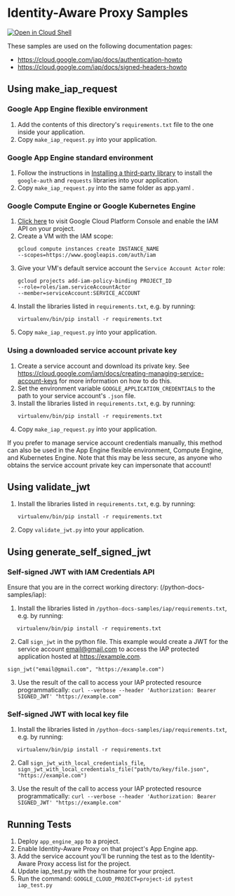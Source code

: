 # Identity-Aware Proxy Samples

[![Open in Cloud Shell][shell_img]][shell_link]

[shell_img]: http://gstatic.com/cloudssh/images/open-btn.png
[shell_link]: https://console.cloud.google.com/cloudshell/open?git_repo=https://github.com/GoogleCloudPlatform/python-docs-samples&page=editor&open_in_editor=iap/README.md

<!-- auto-doc-link -->
These samples are used on the following documentation pages:

>
* https://cloud.google.com/iap/docs/authentication-howto
* https://cloud.google.com/iap/docs/signed-headers-howto

<!-- end-auto-doc-link -->

## Using make_iap_request

### Google App Engine flexible environment

1. Add the contents of this directory's `requirements.txt` file to the one
   inside your application.
2. Copy `make_iap_request.py` into your application.

### Google App Engine standard environment

1. Follow the instructions
   in
   [Installing a third-party library](https://cloud.google.com/appengine/docs/python/tools/using-libraries-python-27#installing_a_third-party_library) to
   install the `google-auth` and `requests` libraries into your application.
2. Copy `make_iap_request.py` into the same folder as app.yaml .

### Google Compute Engine or Google Kubernetes Engine

1. [Click here](https://console.cloud.google.com/flows/enableapi?apiid=iam.googleapis.com&showconfirmation=true) to visit Google Cloud Platform Console and enable the IAM API on your project.
2. Create a VM with the IAM scope:
   ```
   gcloud compute instances create INSTANCE_NAME
   --scopes=https://www.googleapis.com/auth/iam
   ```
3. Give your VM's default service account the `Service Account Actor` role:
   ```
   gcloud projects add-iam-policy-binding PROJECT_ID
   --role=roles/iam.serviceAccountActor
   --member=serviceAccount:SERVICE_ACCOUNT
   ```
4. Install the libraries listed in `requirements.txt`, e.g. by running:
   ```
   virtualenv/bin/pip install -r requirements.txt
   ```
5. Copy `make_iap_request.py` into your application.

### Using a downloaded service account private key

1. Create a service account and download its private key.
   See https://cloud.google.com/iam/docs/creating-managing-service-account-keys
   for more information on how to do this.
2. Set the environment variable `GOOGLE_APPLICATION_CREDENTIALS` to the path
   to your service account's `.json` file.
3. Install the libraries listed in `requirements.txt`, e.g. by running:
   ```
   virtualenv/bin/pip install -r requirements.txt
   ```
4. Copy `make_iap_request.py` into your application.

If you prefer to manage service account credentials manually, this method can
also be used in the App Engine flexible environment, Compute Engine, and
Kubernetes Engine. Note that this may be less secure, as anyone who obtains the
service account private key can impersonate that account!

## Using validate_jwt

1. Install the libraries listed in `requirements.txt`, e.g. by running:
   ```
   virtualenv/bin/pip install -r requirements.txt
   ```
2. Copy `validate_jwt.py` into your application.

## Using generate_self_signed_jwt

### Self-signed JWT with IAM Credentials API

Ensure that you are in the correct working directory: (/python-docs-samples/iap):

1. Install the libraries listed in `/python-docs-samples/iap/requirements.txt`, e.g. by running:

```
   virtualenv/bin/pip install -r requirements.txt
```

2. Call `sign_jwt` in the python file. This example would create a JWT for the service account email@gmail.com to access the IAP protected application hosted at https://example.com.

```sign_jwt("email@gmail.com", "https://example.com")``` 

3. Use the result of the call to access your IAP protected resource programmatically: 
```curl --verbose --header 'Authorization: Bearer SIGNED_JWT' "https://example.com"```


### Self-signed JWT with local key file
1. Install the libraries listed in `/python-docs-samples/iap/requirements.txt`, e.g. by running:

```
   virtualenv/bin/pip install -r requirements.txt
```

2. Call `sign_jwt_with_local_credentials_file`, 
```sign_jwt_with_local_credentials_file("path/to/key/file.json", "https://example.com")```

3. Use the result of the call to access your IAP protected resource programmatically: 
```curl --verbose --header 'Authorization: Bearer SIGNED_JWT' "https://example.com"```
## Running Tests

1. Deploy `app_engine_app` to a project.
2. Enable Identity-Aware Proxy on that project's App Engine app.
3. Add the service account you'll be running the test as to the
   Identity-Aware Proxy access list for the project.
4. Update iap_test.py with the hostname for your project.
5. Run the command: ```GOOGLE_CLOUD_PROJECT=project-id pytest iap_test.py```
